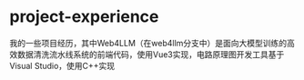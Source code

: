 # project-experience
我的一些项目经历，其中Web4LLM（在web4llm分支中）是面向大模型训练的高效数据清洗流水线系统的前端代码，使用Vue3实现，电路原理图开发工具基于Visual Studio，使用C++实现
